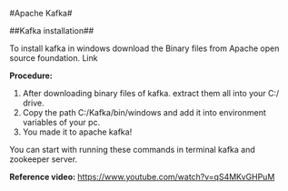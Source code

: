 #Apache Kafka#

##Kafka installation##

To install kafka in windows download the Binary files from Apache open source foundation. Link

**Procedure:**
1. After downloading binary files of kafka. extract them all into your C:/ drive.
2. Copy the path C:/Kafka/bin/windows and add it into environment variables of your pc.
3. You made it to apache kafka!

You can start with running these commands in terminal kafka and zookeeper server.

**Reference video:**
https://www.youtube.com/watch?v=qS4MKvGHPuM
